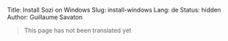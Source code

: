 Title: Install Sozi on Windows
Slug: install-windows
Lang: de
Status: hidden
Author: Guillaume Savaton

> This page has not been translated yet
